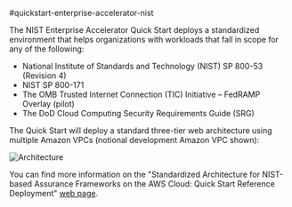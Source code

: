 #quickstart-enterprise-accelerator-nist

The NIST Enterprise Accelerator Quick Start deploys a standardized environment that helps organizations with workloads that fall in scope for any of the following:

* National Institute of Standards and Technology (NIST) SP 800-53 (Revision 4)
* NIST SP 800-171
* The OMB Trusted Internet Connection (TIC) Initiative – FedRAMP Overlay (pilot)
* The DoD Cloud Computing Security Requirements Guide (SRG)

The Quick Start will deploy a standard three-tier web architecture using multiple Amazon VPCs (notional development Amazon VPC shown):

![Architecture](https://docs.aws.amazon.com/quickstart/latest/accelerator-nist/images/nist-on-aws-architecture.png)

You can find more information on the "Standardized Architecture for NIST-based Assurance Frameworks on the AWS Cloud: Quick Start Reference Deployment" [web page](https://docs.aws.amazon.com/quickstart/latest/accelerator-nist/welcome.html).

